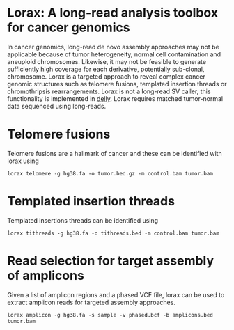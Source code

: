 # Lorax: A long-read analysis toolbox for cancer genomics

In cancer genomics, long-read de novo assembly approaches may not be applicable because of tumor heterogeneity, normal cell contamination and aneuploid chromosomes. Likewise, it may not be feasible to generate sufficiently high coverage for each derivative, potentially sub-clonal, chromosome. Lorax is a targeted approach to reveal complex cancer genomic structures such as telomere fusions, templated insertion threads or chromothripsis rearrangements. Lorax is not a long-read SV caller, this functionality is implemented in [delly](https://github.com/dellytools/delly). Lorax requires matched tumor-normal data sequenced using long-reads.

# Telomere fusions

Telomere fusions are a hallmark of cancer and these can be identified with lorax using

`lorax telomere -g hg38.fa -o tumor.bed.gz -m control.bam tumor.bam`

# Templated insertion threads

Templated insertions threads can be identified using

`lorax tithreads -g hg38.fa -o tithreads.bed -m control.bam tumor.bam`

# Read selection for target assembly of amplicons

Given a list of amplicon regions and a phased VCF file, lorax can be used to extract amplicon reads for targeted assembly approaches.

`lorax amplicon -g hg38.fa -s sample -v phased.bcf -b amplicons.bed tumor.bam`


